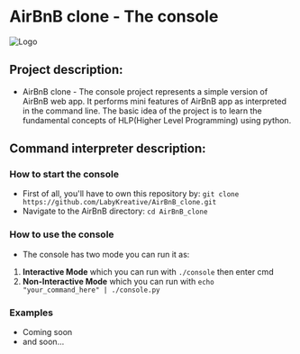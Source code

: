 # AirBnB clone - The console
![Logo](https://cdn.freebiesupply.com/logos/large/2x/airbnb-2-logo-png-transparent.png)

## Project description:
* AirBnB clone - The console project represents a simple version of AirBnB web app. It performs mini features of AirBnB app as interpreted in the command line. The basic idea of the project is to learn the fundamental concepts of HLP(Higher Level Programming) using python.

## Command interpreter description:
### How to start the console
* First of all, you'll have to own this repository by: `git clone https://github.com/LabyKreative/AirBnB_clone.git`
* Navigate to the AirBnB directory: `cd AirBnB_clone`
### How to use the console
* The console has two mode you can run it as:
1. **Interactive Mode** which you can run with `./console` then enter cmd
2. **Non-Interactive Mode** which you can run with `echo "your_command_here" | ./console.py`
### Examples
* Coming soon
* and soon...
